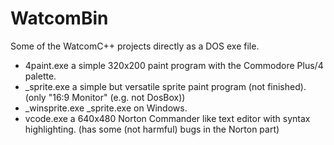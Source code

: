 # WatcomBin
Some of the WatcomC++ projects directly as a DOS exe file.

- 4paint.exe a simple 320x200 paint program with the Commodore Plus/4 palette.  
- _sprite.exe a simple but versatile sprite paint program (not finished). (only "16:9 Monitor" (e.g. not DosBox))
- _winsprite.exe _sprite.exe on Windows.
- vcode.exe a 640x480 Norton Commander like text editor with syntax highlighting. (has some (not harmful) bugs in the Norton part)  

